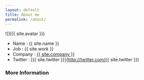 ```yaml
---
layout: default
title: About me
permalink: /about/
---
```


![]({{ site.avatar }})

* Name : {{ site.name }}
* Job : {{ site.work }}
* Company : [{{ site.company }}](https://www.enterprisedb.com/)
* Twitter : [{{ site.twitter }}](http://twitter.com/{{ site.twitter }})

### More Information

